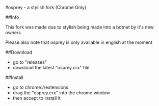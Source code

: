 #osprey - a stylish fork (Chrome Only)


##Info

This fork was made due to stylish being made into a botnet by it's new owners

Please also note that osprey is only available in english at the moment

##Download

* go to "releases"
* download the latest "osprey.crx" file

##Install

* go to chrome://extensions
* drag the "osprey.crx" into the chrome window
* then accept to install it


